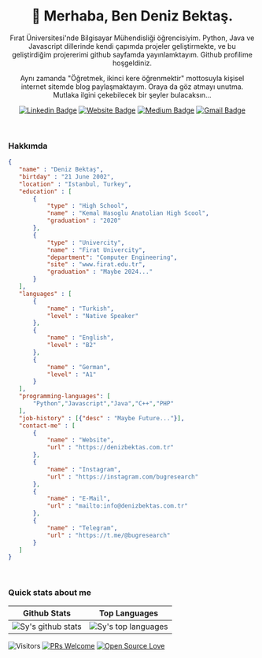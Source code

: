 <h1 align="center">🤠 Merhaba, Ben Deniz Bektaş.</h1>

<p align="center">
Fırat Üniversitesi'nde Bilgisayar Mühendisliği öğrencisiyim. Python, Java ve Javascript dillerinde kendi çapımda projeler geliştirmekte, ve bu geliştirdiğim projererimi github sayfamda yayınlamktayım. Github profilime hoşgeldiniz.
</p>
<p align="center"> 
Aynı zamanda "Öğretmek, ikinci kere öğrenmektir" mottosuyla kişisel internet sitemde blog paylaşmaktayım. Oraya da göz atmayı unutma. Mutlaka ilgini çekebilecek bir şeyler bulacaksın...
</p>

<div align="center">

  [![Linkedin Badge](https://img.shields.io/badge/-denizbektas-blue?style=flat-square&logo=Linkedin&logoColor=white&link=https://www.linkedin.com/in/denizbektas/)](https://www.linkedin.com/in/denizbektas/)
  [![Website Badge](https://img.shields.io/badge/-denizbektas.com.tr-046?style=flat-square&label&logo=Wordpress&logoColor=white&link=https://denizbektas.com.tr/)](https://denizbektas.com.tr/)
  [![Medium Badge](https://img.shields.io/badge/-@bugresearch-red?style=flat-square&label&logo=Instagram&logoColor=white&link=https://instagram.com/bugresearch/)](https://instagram.com/bugresearch)
  [![Gmail Badge](https://img.shields.io/badge/-info@denizbektas.com.tr-c14438?style=flat-square&logo=Gmail&logoColor=white&link=mailto:info@denizbektas.com.tr)](mailto:info@denizbektas.com.tr)
</div>
<br>

<h3>Hakkımda</h3>

 ```json
{
    "name" : "Deniz Bektaş",
    "birtday" : "21 June 2002",
    "location" : "Istanbul, Turkey",
    "education" : [
        {
            "type" : "High School",
            "name" : "Kemal Hasoglu Anatolian High Scool",
            "graduation" : "2020"
        },
        {
            "type" : "Univercity",
            "name" : "Firat Univercity",
            "department": "Computer Engineering",
            "site" : "www.firat.edu.tr",
            "graduation" : "Maybe 2024..."
        }
    ],
    "languages" : [
        {
            "name" : "Turkish",
            "level" : "Native Speaker"
        },
        {
            "name" : "English",
            "level" : "B2"
        },
        {
            "name" : "German",
            "level" : "A1"
        }
    ],
    "programming-languages": [
        "Python","Javascript","Java","C++","PHP"
    ],
    "job-history" : [{"desc" : "Maybe Future..."}], 
    "contact-me" : [
        {
            "name" : "Website",
            "url" : "https://denizbektas.com.tr"
        },
        {
            "name" : "Instagram",
            "url" : "https://instagram.com/bugresearch"
        },
        {
            "name" : "E-Mail",
            "url" : "mailto:info@denizbektas.com.tr"
        },
        {
            "name" : "Telegram",
            "url" : "https://t.me/@bugresearch"
        }
    ]
}
 ```

<br>

### Quick stats about me
| Github Stats | Top Languages |
| --- | --- |
| ![Sy's github stats](https://github-readme-stats.vercel.app/api?username=x0Deniz&show_icons=true&title_color=f6c32c&icon_color=f6c32c&text_color=9f9f9f&bg_color=151515&count_private=true) | ![Sy's top languages](https://github-readme-stats.vercel.app/api/top-langs/?username=x0Deniz&show_icons=true&title_color=f6c32c&icon_color=f6c32c&text_color=9f9f9f&bg_color=151515&count_private=true&layout=compact) |




![Visitors](https://visitor-badge.glitch.me/badge?page_id=x0Deniz.x0Deniz) [![PRs Welcome](https://img.shields.io/badge/PRs-welcome-brightgreen.svg?style=flat&logo=github)](https://github.com/x0Deniz) [![Open Source Love](https://badges.frapsoft.com/os/v2/open-source.svg?v=103)](https://github.com/x0Deniz)
